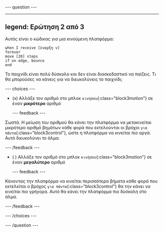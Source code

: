 
--- question ---

---
legend: Ερώτηση 2 από 3
---

Αυτός είναι ο κώδικας για μια κινούμενη πλατφόρμα:

```blocks3
when I receive [έναρξη v]
forever
move [20] steps
if on edge, bounce
end
```

Το παιχνίδι είναι πολύ δύσκολο και δεν είναι διασκεδαστικό να παίζεις. Τι θα μπορούσες να κάνεις για να διευκολύνεις το παιχνίδι;

--- choices ---

- (x) Αλλάξε τον αριθμό στο μπλοκ `κινήσου`{:class="block3motion"} σε έναν **μικρότερο** αριθμό

  --- feedback ---

Σωστά. Η μείωση του αριθμού θα κάνει την πλατφόρμα να μετακινείται μικρότερο αριθμό βημάτων κάθε φορά που εκτελούνται οι βρόχοι `για πάντα`{:class="block3control"}, ώστε η πλατφόρμα να κινείται πιο αργά. Αυτό διευκολύνει το άλμα.

  --- /feedback ---

- ( ) Αλλάξε τον αριθμό στο μπλοκ `κινήσου`{:class="block3motion"} σε έναν **μεγαλύτερο** αριθμό

  --- feedback ---

Κάνοντας την πλατφόρμα να κινείται περισσότερα βήματα κάθε φορά που εκτελείται ο βρόχος `για πάντα`{:class="block3control"} θα την κάνει να κινείται πιο γρήγορα. Αυτό θα κάνει την πλατφόρμα πιο δύσκολη στο άλμα.

  --- /feedback ---

--- /choices ---

--- /question ---
